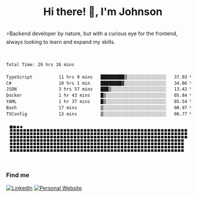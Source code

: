 <div id="user-content-toc">
  <ul align="center">
    <summary><h1 style="display: inline-block">Hi there! 👋, I'm Johnson</h1></summary>
  </ul>
</div>

⚡Backend developer by nature, but with a curious eye for the frontend, always looking to learn and expand my skills.

<br>


<!--START_SECTION:waka-->

```txt
Total Time: 29 hrs 26 mins

TypeScript          11 hrs 9 mins   █████████▒░░░░░░░░░░░░░░░   37.93 %
C#                  10 hrs 1 min    ████████▓░░░░░░░░░░░░░░░░   34.06 %
JSON                3 hrs 57 mins   ███▒░░░░░░░░░░░░░░░░░░░░░   13.42 %
Docker              1 hr 43 mins    █▒░░░░░░░░░░░░░░░░░░░░░░░   05.84 %
YAML                1 hr 37 mins    █▒░░░░░░░░░░░░░░░░░░░░░░░   05.54 %
Bash                17 mins         ▒░░░░░░░░░░░░░░░░░░░░░░░░   00.97 %
TSConfig            13 mins         ▒░░░░░░░░░░░░░░░░░░░░░░░░   00.77 %
```

<!--END_SECTION:waka-->

<picture>
  <source  srcset="https://github.com/joshwambere/joshwambere/blob/output/github-contribution-grid-snake-dark.svg?palette=github-dark">
  <source  srcset="https://github.com/joshwambere/joshwambere/blob/output/github-contribution-grid-snake.svg">
  <img alt="github contribution grid snake animation" src="https://github.com/joshwambere/joshwambere/blob/output/github-contribution-grid-snake.svg">
</picture>

### Find me
<a href="https://www.linkedin.com/in/dusabe-johnson" target="_blank"><img src="https://img.shields.io/badge/LinkedIn-%230077B5.svg?&style=flat&logo=linkedin&logoColor=white" alt="LinkedIn"></a>
‎‎ [![Personal Website](https://img.shields.io/badge/visit-Johnsonis.me-blue)](https://johnsonis.me/)
